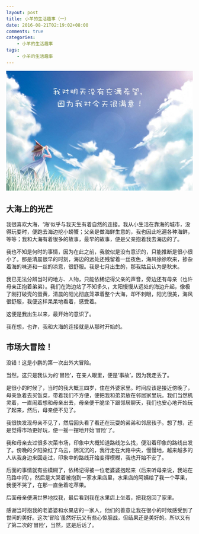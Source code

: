 ```yaml
---
layout: post
title: 小羊的生活趣事（一）
date: 2016-08-21T02:19:02+08:00
comments: true
categories:
    - 小羊的生活趣事
tags:
    - 小羊的生活趣事
---
```


![alt text][id]

[id]: ../assets/img/good.jpg "Title"

## 大海上的光芒

我很喜欢大海，‘海’似乎与我天生有着自然的连接。我从小生活在靠海的城市，没得玩耍时，便跑去海边挖小螃蟹；父亲是做海鲜生意的，我也因此吃遍各种海鲜，等等；我和大海有着很多的故事，最早的故事，便是父亲抱着我去海边的了。

我也不知是何时的事情，因为在此之前，我貌似是没有意识的，只能推断是很小很小了。那是清晨很早的时刻，海边的远处还残留着一丝夜色，海风徐徐吹来，掺杂着海的味道和一丝的凉意，很舒服。我是七月出生的，那我姑且认为是秋末。

我已无法分辨当时的地方、人物，只能依稀记得父亲的声音，旁边还有母亲（也许母亲正抱着弟弟）。我们在海边站了不知多久，太阳慢慢从远处的海边升起，像极了刚打破壳的蛋黄，清晨的阳光彻底笼罩着整个大海，却不刺眼，阳光很美，海风很舒服，我便这样呆呆地看着，感受着。

这便是我出生以来，最开始的意识了。

我在想，也许，我和大海的连接就是从那时开始的。

## 市场大冒险！

没错！这是小鹏的第一次出外大冒险。

当然，这只是我认为的‘冒险’，在亲人眼里，便是‘事故’，因为我走丢了。

是很小的时候了，当时的我大概三四岁，住在外婆家里。时间应该是接近傍晚了，母亲急着去买饭菜，带着我们不方便，便把我和弟弟放在邻居家里玩。我们当然机灵着，一直闹着想和母亲出去，母亲便干脆坐下跟邻居聊天，我们也安心地开始玩了起来，然后，母亲便不见了。

我很快发现母亲不见了，然后回头看了看还在玩耍的弟弟和邻居孩子。想了想，还是觉得市场更好玩，便一摇一摆地开始‘冒险’了。

我和母亲去过很多次菜市场，印象中大概知道路线怎么找，便沿着印象的路线出发了。傍晚的夕阳染红了乌云，阴沉沉的，我行走在大路中央，慢慢地，越来越多的人从我身边来回走过，印象中的路线开始变得模糊，我也开始不安了。

后面的事情就有些模糊了，依稀记得被一位老婆婆抱起来（后来听母亲说，我站在马路中间），然后是大哭着被抱到一家水果店里，水果店的阿姨给了我一个苹果，我便不哭了，在那一直坐着吃苹果。

后面母亲便满世界地找我，最后看到我在水果店上坐着，把我抱回了家里。

感谢当时抱我的老婆婆和水果店的一家人，他们的善意让我在很小的时候感受到了世间的美好。这次’冒险‘虽然好玩又有些心惊胆战，但结果还是美好的。所以又有了第二次的’冒险‘，当然，这是后话了。












